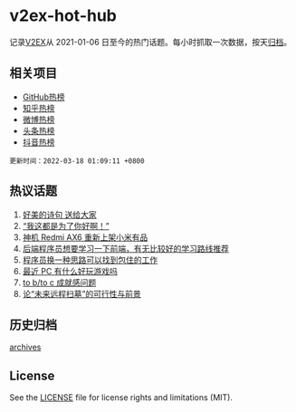 # v2ex-hot-hub

 记录[V2EX](https://www.v2ex.com/)从 2021-01-06 日至今的热门话题。每小时抓取一次数据，按天[归档](archives)。
 
 ## 相关项目

- [GitHub热榜](https://github.com/snaildev/github-hot-hub)
- [知乎热榜](https://github.com/snaildev/zhihu-hot-hub)
- [微博热榜](https://github.com/snaildev/weibo-hot-hub)
- [头条热榜](https://github.com/snaildev/toutiao-hot-hub)
- [抖音热榜](https://github.com/snaildev/douyin-hot-hub)


 `更新时间：2022-03-18 01:09:11 +0800`

## 热议话题

1. [好美的诗句 送给大家](https://www.v2ex.com/t/840950)
1. [“我这都是为了你好啊！”](https://www.v2ex.com/t/841054)
1. [神机 Redmi AX6 重新上架小米有品](https://www.v2ex.com/t/841070)
1. [后端程序员想要学习一下前端，有无比较好的学习路线推荐](https://www.v2ex.com/t/840973)
1. [程序员换一种思路可以找到包住的工作](https://www.v2ex.com/t/840960)
1. [最近 PC 有什么好玩游戏吗](https://www.v2ex.com/t/840994)
1. [to b/to c 成就感问题](https://www.v2ex.com/t/840921)
1. [论“未来远程扫墓”的可行性与前景](https://www.v2ex.com/t/840957)

## 历史归档

[archives](archives)

## License

See the [LICENSE](LICENSE) file for license rights and limitations (MIT).
